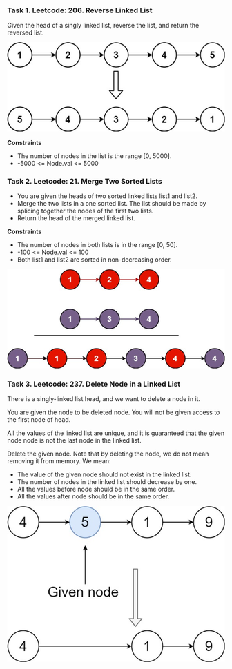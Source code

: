 ### Task 1. Leetcode: 206. Reverse Linked List

Given the head of a singly linked list, reverse the list, and return the reversed list.

![img.png](res/task1.png)

**Constraints**
- The number of nodes in the list is the range [0, 5000].
- -5000 <= Node.val <= 5000

### Task 2. Leetcode: 21. Merge Two Sorted Lists

- You are given the heads of two sorted linked lists list1 and list2.  
- Merge the two lists in a one sorted list. The list should be made by splicing together the nodes of the first two lists.
- Return the head of the merged linked list.

**Constraints**

- The number of nodes in both lists is in the range [0, 50].
- -100 <= Node.val <= 100
- Both list1 and list2 are sorted in non-decreasing order.

![img.png](res/task2.png)

### Task 3. Leetcode: 237. Delete Node in a Linked List

There is a singly-linked list head, and we want to delete a node in it.

You are given the node to be deleted node. You will not be given access to the first node of head.

All the values of the linked list are unique, and it is guaranteed that the given node node is not the last node in the linked list.

Delete the given node. Note that by deleting the node, we do not mean removing it from memory. We mean:

- The value of the given node should not exist in the linked list.
- The number of nodes in the linked list should decrease by one.
- All the values before node should be in the same order.
- All the values after node should be in the same order.

![img.png](res/task3.png)